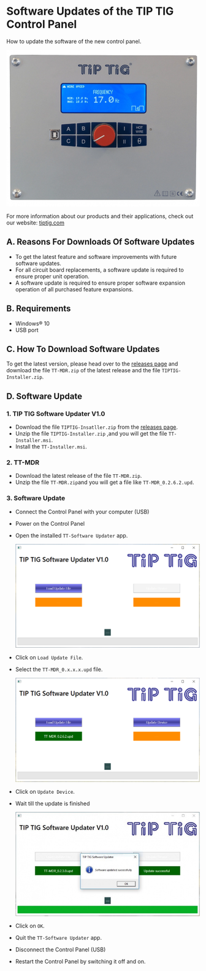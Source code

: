 # Software Updates of the TIP TIG Control Panel

How to update the software of the new control panel.

![TIP TIG Control Panel](https://github.com/tip-tig/Software-Updates-of-the-TIP-TIG-Control-Panel/blob/main/assets/TIP%20TIG%20Control%20Panel.png)

For more information about our products and their applications, check out our website: [tiptig.com](https://tiptig.com)



## A. Reasons For Downloads Of Software Updates
- To get the latest feature and software improvements with future software updates.
- For all circuit board replacements, a software update is required to ensure proper unit operation.
- A software update is required to ensure proper software expansion operation of all purchased feature expansions.

## B. Requirements

- Windows® 10
- USB port

## C. How To Download Software Updates

To get the latest version, please head over to the [releases page](https://github.com/tip-tig/Software-Updates-of-the-TIP-TIG-Control-Panel/releases) and download the file `TT-MDR.zip` of the latest release and the file `TIPTIG-Installer.zip`.

## D. Software Update

### 1. TIP TIG Software Updater V1.0

- Download the file `TIPTIG-Insatller.zip` from the [releases page](https://github.com/tip-tig/Software-Updates-of-the-TIP-TIG-Control-Panel/releases).
- Unzip the file `TIPTIG-Installer.zip`  ,and you will get the file `TT-Installer.msi`.
- Install the `TT-Installer.msi`.



### 2. TT-MDR

- Download the latest release of the file `TT-MDR.zip`.
- Unzip the file `TT-MDR.zip`and you will get a file like `TT-MDR_0.2.6.2.upd`.



### 3. Software Update

- Connect the Control Panel with your computer (USB)
- Power on the Control Panel



- Open the installed `TT-Software Updater` app.

  <img src="https://github.com/tip-tig/Software-Updates-of-the-TIP-TIG-Control-Panel/blob/main/assets/Update_1.PNG" width="640"/>



- Click on `Load Update File`.

- Select the `TT-MDR_0.x.x.x.upd` file.

  

  <img src="https://github.com/tip-tig/Software-Updates-of-the-TIP-TIG-Control-Panel/blob/main/assets/Update_2.PNG" width="640"/>

  

- Click on `Update Device`.

- Wait till the update is finished

  

  <img src="https://github.com/tip-tig/Software-Updates-of-the-TIP-TIG-Control-Panel/blob/main/assets/Update_3.png" width="640"/>

  

- Click on `OK`.

- Quit the `TT-Software Updater` app.

- Disconnect the Control Panel (USB)

- Restart the Control Panel by switching it off and on.

